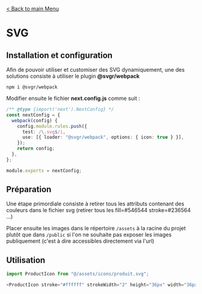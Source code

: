 [< Back to main Menu](https://github.com/gsoulie/react-resources/blob/master/react-presentation.md)    

# SVG

## Installation et configuration

Afin de pouvoir utiliser et customiser des SVG dynamiquement, une des solutions consiste à utiliser le plugin **@svgr/webpack**

````npm i @svgr/webpack````

Modifier ensuite le fichier **next.config.js** comme suit :

````typescript
/** @type {import('next').NextConfig} */
const nextConfig = {
  webpack(config) {
    config.module.rules.push({
      test: /\.svg$/i,
      use: [{ loader: "@svgr/webpack", options: { icon: true } }],
    });
    return config;
  },
};

module.exports = nextConfig;
````

## Préparation

Une étape primordiale consiste à retirer tous les attributs contenant des couleurs dans le fichier svg (retirer tous les fill=#546544 stroke=#236564 ...)

Placer ensuite les images dans le répertoire ````/assets```` à la racine du projet plutôt que dans ````/public```` si l'on ne souhaite pas exposer les images publiquement (c'est à dire accessibles directement via l'url)

## Utilisation

````typescript
import ProductIcon from "@/assets/icons/produit.svg";

<ProductIcon stroke="#ffffff" strokeWidth="2" height="36px" width="36px" />
````
